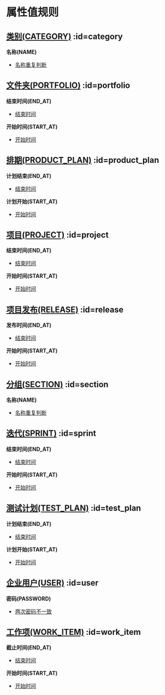 # 属性值规则 <!-- {docsify-ignore-all} -->





















## [类别(CATEGORY)](module/Base/category.md)  :id=category

<p class="panel-title"><b>名称(NAME)</b></p>

* [名称重复判断](module/Base/category/value_rule/name#check_name)




















































## [文件夹(PORTFOLIO)](module/Base/portfolio.md)  :id=portfolio

<p class="panel-title"><b>结束时间(END_AT)</b></p>

* [结束时间](module/Base/portfolio/value_rule/end_at#end_at)

<p class="panel-title"><b>开始时间(START_AT)</b></p>

* [开始时间](module/Base/portfolio/value_rule/start_at#start_at)






## [排期(PRODUCT_PLAN)](module/ProdMgmt/product_plan.md)  :id=product_plan

<p class="panel-title"><b>计划结束(END_AT)</b></p>

* [结束时间](module/ProdMgmt/product_plan/value_rule/end_at#end_at)

<p class="panel-title"><b>计划开始(START_AT)</b></p>

* [开始时间](module/ProdMgmt/product_plan/value_rule/start_at#start_at)





## [项目(PROJECT)](module/ProjMgmt/project.md)  :id=project

<p class="panel-title"><b>结束时间(END_AT)</b></p>

* [结束时间](module/ProjMgmt/project/value_rule/end_at#end_at)

<p class="panel-title"><b>开始时间(START_AT)</b></p>

* [开始时间](module/ProjMgmt/project/value_rule/start_at#start_at)






























## [项目发布(RELEASE)](module/ProjMgmt/release.md)  :id=release

<p class="panel-title"><b>发布时间(END_AT)</b></p>

* [结束时间](module/ProjMgmt/release/value_rule/end_at#end_at)

<p class="panel-title"><b>开始时间(START_AT)</b></p>

* [开始时间](module/ProjMgmt/release/value_rule/start_at#start_at)






















## [分组(SECTION)](module/Base/section.md)  :id=section

<p class="panel-title"><b>名称(NAME)</b></p>

* [名称重复判断](module/Base/section/value_rule/name#check_name)






## [迭代(SPRINT)](module/ProjMgmt/sprint.md)  :id=sprint

<p class="panel-title"><b>结束时间(END_AT)</b></p>

* [结束时间](module/ProjMgmt/sprint/value_rule/end_at#end_at)

<p class="panel-title"><b>开始时间(START_AT)</b></p>

* [开始时间](module/ProjMgmt/sprint/value_rule/start_at#start_at)
























## [测试计划(TEST_PLAN)](module/TestMgmt/test_plan.md)  :id=test_plan

<p class="panel-title"><b>计划结束(END_AT)</b></p>

* [结束时间](module/TestMgmt/test_plan/value_rule/end_at#end_at)

<p class="panel-title"><b>计划开始(START_AT)</b></p>

* [开始时间](module/TestMgmt/test_plan/value_rule/start_at#start_at)







## [企业用户(USER)](module/Base/user.md)  :id=user

<p class="panel-title"><b>密码(PASSWORD)</b></p>

* [两次密码不一致](module/Base/user/value_rule/password#password)









## [工作项(WORK_ITEM)](module/ProjMgmt/work_item.md)  :id=work_item

<p class="panel-title"><b>截止时间(END_AT)</b></p>

* [结束时间](module/ProjMgmt/work_item/value_rule/end_at#end_at)

<p class="panel-title"><b>开始时间(START_AT)</b></p>

* [开始时间](module/ProjMgmt/work_item/value_rule/start_at#start_at)











